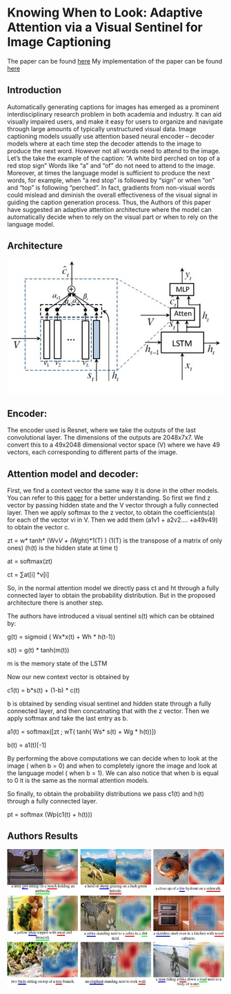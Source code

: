 # Knowing When to Look: Adaptive Attention via a Visual Sentinel for Image Captioning

The paper can be found [here](https://arxiv.org/pdf/1612.01887v2.pdf)
My implementation of the paper can be found [here](https://github.com/abhipraay/NLP/blob/main/Image%20Captioning/using_adaptive_attention.ipynb)

## Introduction

Automatically generating captions for images has emerged as a prominent interdisciplinary research problem in both academia and industry. It can aid visually impaired users, and make it easy for users to organize and navigate through large amounts of typically unstructured visual data. Image captioning models usually use attention based neural encoder – decoder models where at each time step the decoder attends to the image to produce the next word. However not all words need to attend to the image.
Let’s the take the example of the caption: “A white bird perched on top of a red stop sign”
Words like “a” and “of” do not need to attend to the image. Moreover, at times the language model is sufficient to produce the next words, for example, when “a red stop” is followed by “sign” or when “on” and “top” is following “perched”.
In fact, gradients from non-visual words could mislead and diminish the overall effectiveness of the visual signal in guiding the caption generation process.
Thus, the Authors of this paper have suggested an adaptive attention architecture where the model can automatically decide when to rely on the visual part or when to rely on the language model.

## Architecture

![architecture](assets/architecture.jpg)

## Encoder:
The encoder used is Resnet, where we take the outputs of the last convolutional layer. The dimensions of the outputs are 2048x7x7. We convert this to a 49x2048 dimensional vector space (V) where we have 49 vectors, each corresponding to different parts of the image. 

## Attention model and decoder:
First, we find a context vector the same way it is done in the other models. You can refer to this [paper](https://arxiv.org/pdf/1502.03044.pdf) for a better understanding. So first we find z vector by passing hidden state and the V vector through a fully connected layer. Then we apply softmax to the z vector, to obtain the coefficients(a) for each of the vector vi in V. Then we add them (a1v1 + a2v2…. +a49v49) to obtain the vector c.

zt = w* tanh* (Wv*V + (Wg*ht)*1(T) )           (1(T) is the transpose of a matrix of only ones)  (h(t) is the hidden state at time t) 

at = softmax(zt)                        

ct = ∑at[i] *v[i] 

So, in the normal attention model we directly pass ct and ht through a fully connected layer to obtain the probability distribution. But in the proposed architecture there is another step.

The authors have introduced a visual sentinel s(t) which can be obtained by:

g(t) = sigmoid ( Wx*x(t) + Wh * h(t-1))

s(t) = g(t) * tanh(m(t))      

m is the memory state of the LSTM

Now our new context vector is obtained by 

c1(t) = b*s(t) + (1-b) * c(t)

b is obtained by sending visual sentinel and hidden state through a fully connected layer, and then concatnating that with the z vector. Then we apply softmax and take the last entry as b.

a1(t) = softmax([zt ; wT( tanh( Ws* s(t) + Wg * h(t))])

b(t) = a1(t)[-1]

By performing the above computations we can decide when to look at the image ( when b = 0) and when to completely ignore the image and look at the language model ( when b = 1). We can also notice that when b is equal to 0 it is the same as the normal attention models.

So finally, to obtain the probability distributions we pass c1(t) and h(t) through a fully connected layer.

pt = softmax (Wp(c1(t) + h(t)))

## Authors Results
 
![architecture](assets/results.jpg)
